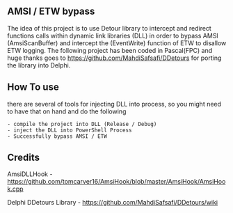 

## AMSI / ETW bypass 

The idea of this project is to use Detour library to intercept and redirect functions calls within dynamic link libraries (DLL) in order to bypass AMSI (AmsiScanBuffer) and intercept the (EventWrite) function of ETW to disallow ETW logging. The following project has been coded in Pascal(FPC) and huge thanks goes to https://github.com/MahdiSafsafi/DDetours for porting the library into Delphi. 

## How To use 
there are several of tools for injecting DLL into process, so you might need to have that on hand and do the following 

```
- compile the project into DLL (Release / Debug)
- inject the DLL into PowerShell Process
- Successfully bypass AMSI / ETW 
```


## Credits 

AmsiDLLHook - https://github.com/tomcarver16/AmsiHook/blob/master/AmsiHook/AmsiHook.cpp 

Delphi DDetours Library - https://github.com/MahdiSafsafi/DDetours/wiki 


